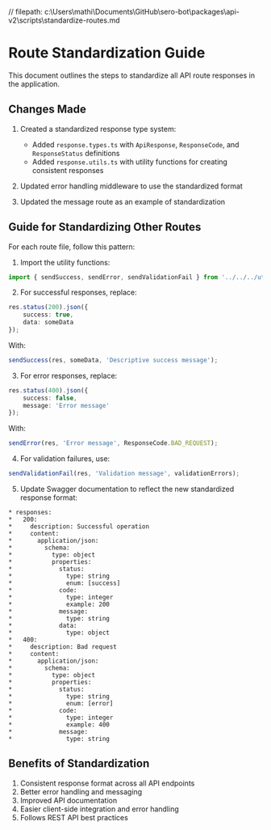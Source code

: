 // filepath: c:\Users\mathi\Documents\GitHub\sero-bot\packages\api-v2\scripts\standardize-routes.md

# Route Standardization Guide

This document outlines the steps to standardize all API route responses in the application.

## Changes Made

1. Created a standardized response type system:
   - Added `response.types.ts` with `ApiResponse`, `ResponseCode`, and `ResponseStatus` definitions
   - Added `response.utils.ts` with utility functions for creating consistent responses

2. Updated error handling middleware to use the standardized format

3. Updated the message route as an example of standardization

## Guide for Standardizing Other Routes

For each route file, follow this pattern:

1. Import the utility functions:
```typescript
import { sendSuccess, sendError, sendValidationFail } from '../../../utils/response.utils';
```

2. For successful responses, replace:
```typescript
res.status(200).json({
    success: true,
    data: someData
});
```

With:
```typescript
sendSuccess(res, someData, 'Descriptive success message');
```

3. For error responses, replace:
```typescript
res.status(400).json({
    success: false,
    message: 'Error message'
});
```

With:
```typescript
sendError(res, 'Error message', ResponseCode.BAD_REQUEST);
```

4. For validation failures, use:
```typescript
sendValidationFail(res, 'Validation message', validationErrors);
```

5. Update Swagger documentation to reflect the new standardized response format:
```
* responses:
*   200:
*     description: Successful operation
*     content:
*       application/json:
*         schema:
*           type: object
*           properties:
*             status:
*               type: string
*               enum: [success]
*             code:
*               type: integer
*               example: 200
*             message:
*               type: string
*             data:
*               type: object
*   400:
*     description: Bad request
*     content:
*       application/json:
*         schema:
*           type: object
*           properties:
*             status:
*               type: string
*               enum: [error]
*             code:
*               type: integer
*               example: 400
*             message:
*               type: string
```

## Benefits of Standardization

1. Consistent response format across all API endpoints
2. Better error handling and messaging
3. Improved API documentation
4. Easier client-side integration and error handling
5. Follows REST API best practices
